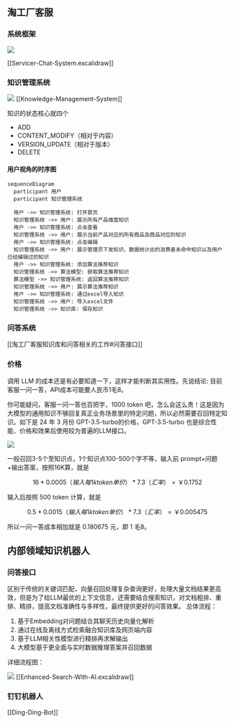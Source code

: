 ## 淘工厂客服
### 系统框架

![](https://xiaohui-zhangjiakou.oss-cn-zhangjiakou.aliyuncs.com/image/202403101437968.png)

[[Servicer-Chat-System.excalidraw]]
### 知识管理系统

![](https://xiaohui-zhangjiakou.oss-cn-zhangjiakou.aliyuncs.com/image/202403091651207.png)
[[Knowledge-Management-System]]

知识的状态核心就四个
- ADD
- CONTENT_MODIFY（相对于内容）
- VERSION_UPDATE（相对于版本）
- DELETE

#### 用户视角的时序图

```mermaid
sequenceDiagram
  participant 用户
  participant 知识管理系统

  用户 ->> 知识管理系统: 打开首页
  知识管理系统 ->> 用户: 展示所有产品维度知识
  用户 ->> 知识管理系统: 点击查看
  知识管理系统 ->> 用户: 展示当前产品对应的所有商品及商品对应的知识
  用户 ->> 知识管理系统: 点击编辑
  知识管理系统 ->> 用户: 展示管理员下发知识、数据统计出的消费者未命中知识以及用户已经编辑过的知识
  用户 ->> 知识管理系统: 添加算法推荐知识
  知识管理系统 ->> 算法模型: 获取算法推荐知识
  算法模型 ->> 知识管理系统: 返回算法推荐知识
  知识管理系统 ->> 用户: 展示算法推荐知识
  用户 ->> 知识管理系统: 通过excel导入知识
  知识管理系统 ->> 用户: 导入excel文件
  知识管理系统 ->> 知识库: 保存知识

```
### 问答系统
[[淘工厂客服知识库和问答相关的工作#问答接口]]
### 价格
调用 LLM 的成本还是有必要知道一下，这样才能判断其实用性。先说结论: 
目前客服一问一答，API成本可能要人民币1毛8。

你可能疑问，客服一问一答也百把字，1000 token 吧，怎么会这么贵！这是因为大模型的通用知识不够回复真正业务场景里的特定问题，所以必然需要召回特定知识。如下是 24 年 3 月份 GPT-3.5-turbo的价格，GPT-3.5-turbo 也是综合性能、价格和效果后使用较为普遍的LLM接口。

![](https://xiaohui-zhangjiakou.oss-cn-zhangjiakou.aliyuncs.com/image/202403091610247.png)

一般召回3-5个至知识点，1个知识点100-500个字不等，输入前 prompt+问题+输出答案，按照16K算，就是


$$16 * 0.0005（输入每 1k token 单价）* 7.3（汇率）=￥0.1752$$


输入后按照 500 token 计算，就是

$$0.5 * 0.0015（输入每 1k token 单价）* 7.3（汇率）=￥0.005475$$

所以一问一答成本相加就是 0.180675 元，即 1 毛8。

## 内部领域知识机器人
### 问答接口
区别于传统的关键词匹配，向量召回处理复杂查询更好，处理大量文档结果更高效，但是为了给LLM最优的上下文信息，还需要结合搜索知识，对文档粗排、重排、精排，提高文档准确性与多样性，最终提供更好的问答效果。
总体流程：
1. 基于Embedding对问题结合其聊天历史向量化解析 
2. 通过在线及离线方式检索融合知识库及网页端内容 
3. 基于LLM相关性模型进行精排再求解输出 
4. 大模型基于更全面与实时数据推理答案并召回数据

详细流程图：

![](https://xiaohui-zhangjiakou.oss-cn-zhangjiakou.aliyuncs.com/image/202403091537106.png)
[[Enhanced-Search-With-AI.excalidraw]]

### 钉钉机器人
[[Ding-Ding-Bot]]
